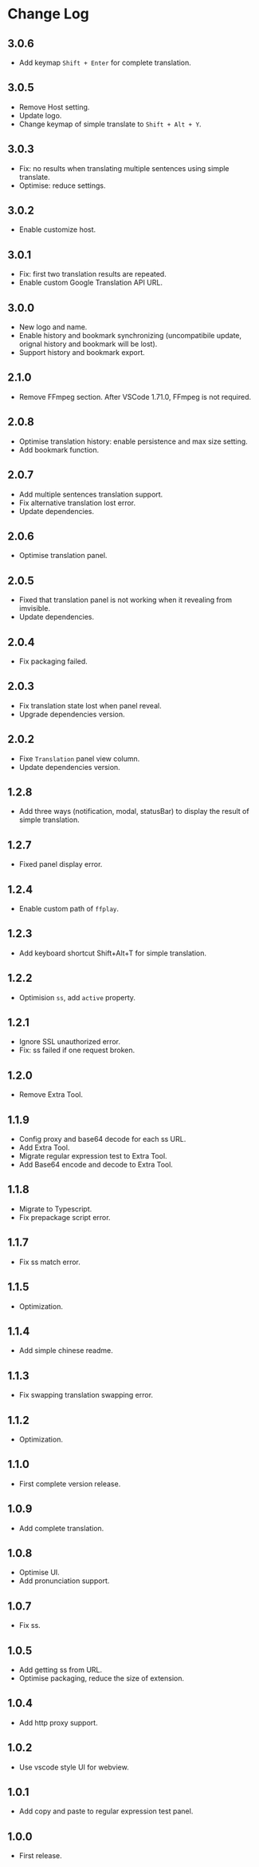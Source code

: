 # Change Log

## 3.0.6
- Add keymap `Shift + Enter` for complete translation.

## 3.0.5
- Remove Host setting.
- Update logo.
- Change keymap of simple translate to `Shift + Alt + Y`.

## 3.0.3
- Fix: no results when translating multiple sentences using simple translate.
- Optimise: reduce settings.

## 3.0.2
- Enable customize host.

## 3.0.1
- Fix: first two translation results are repeated.
- Enable custom Google Translation API URL.

## 3.0.0
- New logo and name.
- Enable history and bookmark synchronizing (uncompatibile update, orignal history and bookmark will be lost).
- Support history and bookmark export.

## 2.1.0
- Remove FFmpeg section. After VSCode 1.71.0, FFmpeg is not required.

## 2.0.8
- Optimise translation history: enable persistence and max size setting.
- Add bookmark function.

## 2.0.7
- Add multiple sentences translation support.
- Fix alternative translation lost error.
- Update dependencies.

## 2.0.6
- Optimise translation panel.

## 2.0.5
- Fixed that translation panel is not working when it revealing from imvisible.
- Update dependencies.

## 2.0.4
- Fix packaging failed.

## 2.0.3
- Fix translation state lost when panel reveal.
- Upgrade dependencies version.

## 2.0.2
- Fixe `Translation` panel view column.
- Update dependencies version.

## 1.2.8
- Add three ways (notification, modal, statusBar) to display the result of simple translation.

## 1.2.7
- Fixed panel display error.

## 1.2.4
- Enable custom path of `ffplay`.

## 1.2.3
- Add keyboard shortcut Shift+Alt+T for simple translation.

## 1.2.2
- Optimision `ss`, add `active` property.

## 1.2.1
- Ignore SSL unauthorized error.
- Fix: ss failed if one request broken. 

## 1.2.0
- Remove Extra Tool.

## 1.1.9
- Config proxy and base64 decode for each ss URL.
- Add Extra Tool.
- Migrate regular expression test to Extra Tool.
- Add Base64 encode and decode to Extra Tool.

## 1.1.8
- Migrate to Typescript.
- Fix prepackage script error.

## 1.1.7
- Fix ss match error.

## 1.1.5
- Optimization.

## 1.1.4
- Add simple chinese readme.

## 1.1.3
- Fix swapping translation swapping error.

## 1.1.2
- Optimization.

## 1.1.0
- First complete version release.

## 1.0.9
- Add complete translation.

## 1.0.8
- Optimise UI.
- Add pronunciation support.

## 1.0.7
- Fix ss.

## 1.0.5
- Add getting ss from URL.
- Optimise packaging, reduce the size of extension.

## 1.0.4
- Add http proxy support.

## 1.0.2
- Use vscode style UI for webview.

## 1.0.1
- Add copy and paste to regular expression test panel.

## 1.0.0
- First release.